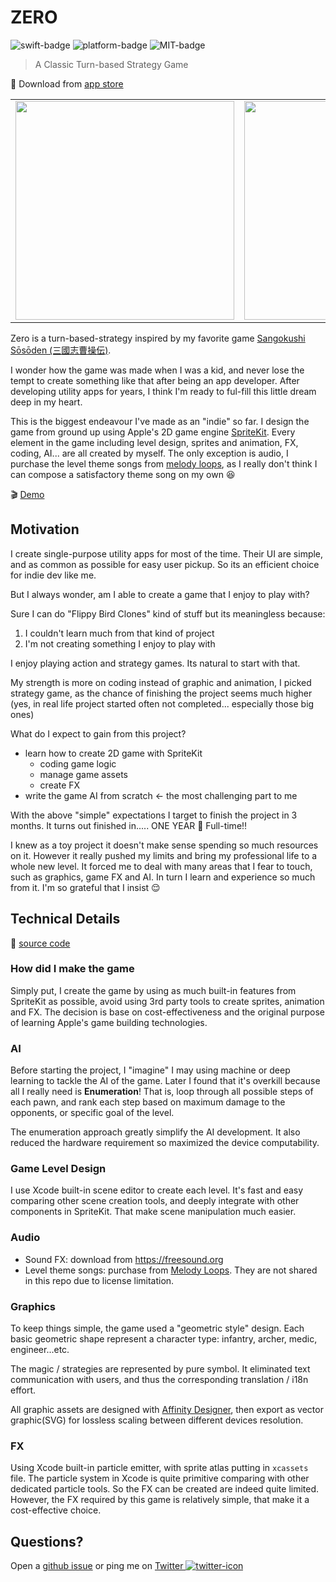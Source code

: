 # ZERO

![swift-badge] ![platform-badge] ![MIT-badge]

> A Classic Turn-based Strategy Game

📲 Download from [app store]

<table id="img-tb">
<tr>
<td><img src="https://i.imgur.com/KDSdi7q.jpg" width="350" /></td>
<td><img src="https://i.imgur.com/eVXs5ZL.jpg" width="350" /></td>
</tr>
</table>

Zero is a turn-based-strategy inspired by my favorite game [Sangokushi Sōsōden (三國志曹操伝)](https://en.wikipedia.org/wiki/Sangokushi_S%C5%8Ds%C5%8Dden).

I wonder how the game was made when I was a kid, and never lose the tempt to create something like that after being an app developer. After developing utility apps for years, I think I'm ready to ful-fill this little dream deep in my heart.

This is the biggest endeavour I've made as an "indie" so far. I design the game from ground up using Apple's 2D game engine [SpriteKit](https://developer.apple.com/spritekit/). Every element in the game including level design, sprites and animation, FX, coding, AI... are all created by myself. The only exception is audio, I purchase the level theme songs from [melody loops](https://www.melodyloops.com/), as I really don't think I can compose a satisfactory theme song on my own 😆

🎬 [Demo](https://youtube.com/shorts/w9o-ijtwV38)

[MIT-badge]: https://img.shields.io/github/license/hoishing/zero-game
[platform-badge]: https://img.shields.io/badge/platform-iOS%20%7C%20macOS-blue
[app store]: https://apps.apple.com/hk/app/zero-tbs/id1399856976
[swift-badge]: https://img.shields.io/badge/swift-%3E%3D5.0-orange

## Motivation

I create single-purpose utility apps for most of the time. Their UI are simple, and as common as possible for easy user pickup. So its an efficient choice for indie dev like me.

But I always wonder, am I able to create a game that I enjoy to play with?

Sure I can do "Flippy Bird Clones" kind of stuff but its meaningless because:

1. I couldn't learn much from that kind of project
2. I'm not creating something I enjoy to play with

I enjoy playing action and strategy games. Its natural to start with that.

My strength is more on coding instead of graphic and animation, I picked strategy game, as the chance of finishing the project seems much higher (yes, in real life project started often not completed... especially those big ones)

What do I expect to gain from this project?

- learn how to create 2D game with SpriteKit
  - coding game logic
  - manage game assets
  - create FX
- write the game AI from scratch <- the most challenging part to me

With the above "simple" expectations I target to finish the project in 3 months. It turns out finished in..... ONE YEAR 🤯 Full-time‼️

I knew as a toy project it doesn't make sense spending so much resources on it. However it really pushed my limits and bring my professional life to a whole new level. It forced me to deal with many areas that I fear to touch, such as graphics, game FX and AI. In turn I learn and experience so much from it. I'm so grateful that I insist 😌

## Technical Details

🔗 [source code](https://github.com/hoishing/zero-game)

### How did I make the game

Simply put, I create the game by using as much built-in features from SpriteKit as possible, avoid using 3rd party tools to create sprites, animation and FX. The decision is base on cost-effectiveness and the original purpose of learning Apple's game building technologies.

### AI

Before starting the project, I "imagine" I may using machine or deep learning to tackle the AI of the game. Later I found that it's overkill because all I really need is **Enumeration**! That is, loop through all possible steps of each pawn, and rank each step based on maximum damage to the opponents, or specific goal of the level.

The enumeration approach greatly simplify the AI development. It also reduced the hardware requirement so maximized the device computability.

### Game Level Design

I use Xcode built-in scene editor to create each level. It's fast and easy comparing other scene creation tools, and deeply integrate with other components in SpriteKit. That make scene manipulation much easier.

### Audio

- Sound FX: download from https://freesound.org
- Level theme songs: purchase from [Melody Loops](https://www.melodyloops.com/). They are not shared in this repo due to license limitation.

### Graphics

To keep things simple, the game used a "geometric style" design. Each basic geometric shape represent a character type: infantry, archer, medic, engineer...etc.

The magic / strategies are represented by pure symbol. It eliminated text communication with users, and thus the corresponding translation / i18n effort.

All graphic assets are designed with [Affinity Designer](https://affinity.serif.com/en-us/designer/), then export as vector graphic(SVG) for lossless scaling between different devices resolution.

### FX

Using Xcode built-in particle emitter, with sprite atlas putting in `xcassets` file. The particle system in Xcode is quite primitive comparing with other dedicated particle tools. So the FX can be created are indeed quite limited. However, the FX required by this game is relatively simple, that make it a cost-effective choice.

## Questions?

Open a [github issue] or ping me on [Twitter ![twitter-icon]][Twitter]

[github issue]: https://github.com/hoishing/zero-game/issues
[Twitter]: https://twitter.com/intent/tweet?text=https://github.com/hoishing/zero-game/%20%0D@hoishing
[twitter-icon]: https://api.iconify.design/logos/twitter.svg?width=20